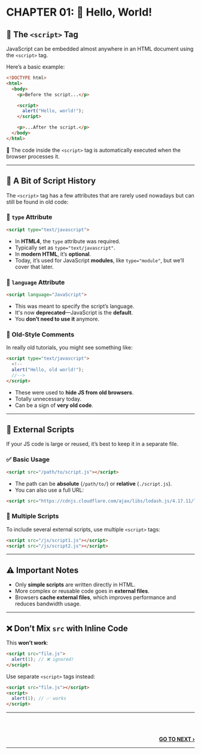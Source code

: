 # CHAPTER 01: 👋 Hello, World!

## 🧩 The `<script>` Tag

JavaScript can be embedded almost anywhere in an HTML document using the `<script>` tag.

Here’s a basic example:

```html
<!DOCTYPE html>
<html>
  <body>
    <p>Before the script...</p>

    <script>
      alert("Hello, world!");
    </script>

    <p>...After the script.</p>
  </body>
</html>
```

📌 The code inside the `<script>` tag is automatically executed when the browser processes it.

---

## 📜 A Bit of Script History

The `<script>` tag has a few attributes that are rarely used nowadays but can still be found in old code:

### 🔹 `type` Attribute

```html
<script type="text/javascript">
```

- In **HTML4**, the `type` attribute was required.
- Typically set as `type="text/javascript"`.
- In **modern HTML**, it’s **optional**.
- Today, it’s used for JavaScript **modules**, like `type="module"`, but we’ll cover that later.

### 🔹 `language` Attribute

```html
<script language="JavaScript">
```

- This was meant to specify the script’s language.
- It's now **deprecated**—JavaScript is the **default**.
- You **don’t need to use it** anymore.

### 🔹 Old-Style Comments

In really old tutorials, you might see something like:

```html
<script type="text/javascript">
  <!--
  alert("Hello, old world!");
  //-->
</script>
```

- These were used to **hide JS from old browsers**.
- Totally unnecessary today.
- Can be a sign of **very old code**.

---

## 📁 External Scripts

If your JS code is large or reused, it’s best to keep it in a separate file.

### ✅ Basic Usage

```html
<script src="/path/to/script.js"></script>
```

- The path can be **absolute** (`/path/to/`) or **relative** (`./script.js`).
- You can also use a full URL:

```html
<script src="https://cdnjs.cloudflare.com/ajax/libs/lodash.js/4.17.11/lodash.js"></script>
```

### 🔗 Multiple Scripts

To include several external scripts, use multiple `<script>` tags:

```html
<script src="/js/script1.js"></script>
<script src="/js/script2.js"></script>
```

---

## ⚠️ Important Notes

- Only **simple scripts** are written directly in HTML.
- More complex or reusable code goes in **external files**.
- Browsers **cache external files**, which improves performance and reduces bandwidth usage.

---

## ❌ Don’t Mix `src` with Inline Code

This **won’t work**:

```html
<script src="file.js">
  alert(1); // ❌ ignored!
</script>
```

Use separate `<script>` tags instead:

```html
<script src="file.js"></script>
<script>
  alert(1); // ✅ works
</script>
```

---

<br><br>

<p align="right">
  <a href="./02_Code_Structure.md"><b>GO TO NEXT ›</b></a>
</p>

---
